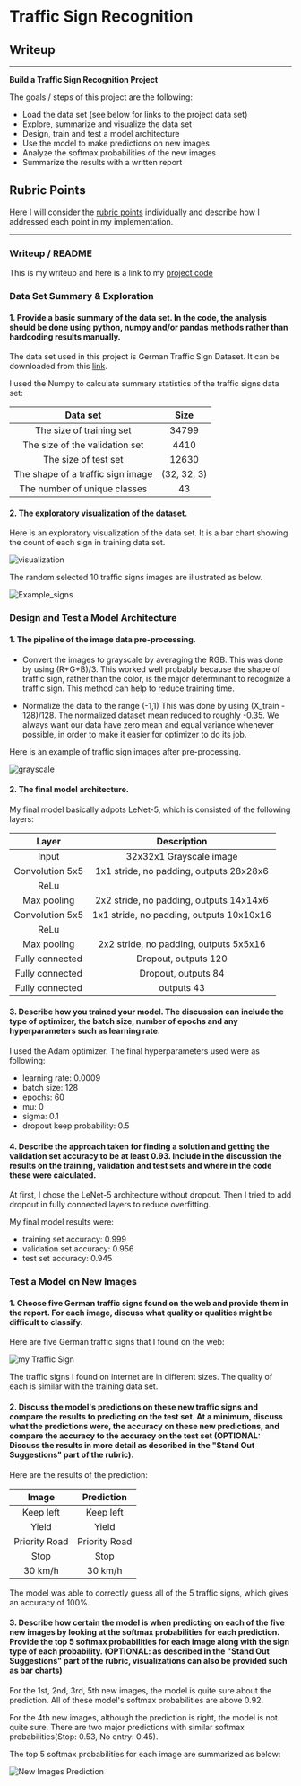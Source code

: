 # **Traffic Sign Recognition** 

## Writeup
---

**Build a Traffic Sign Recognition Project**

The goals / steps of this project are the following:
* Load the data set (see below for links to the project data set)
* Explore, summarize and visualize the data set
* Design, train and test a model architecture
* Use the model to make predictions on new images
* Analyze the softmax probabilities of the new images
* Summarize the results with a written report


[//]: # (Image References)

[image1]: ./writerup_img/visualization.png "Visualization"
[image2]: ./writerup_img/example_signs.png "Example_signs"
[image3]: ./writerup_img/grayscale.png "Grayscaling"
[image4]: ./writerup_img/my_found_signs.png "my Traffic Sign"
[image5]: ./writerup_img/new_img_prediction.png "New img prediction"

## Rubric Points
Here I will consider the [rubric points](https://review.udacity.com/#!/rubrics/481/view) individually and describe how I addressed each point in my implementation.  

---
### Writeup / README

This is my writeup and here is a link to my [project code](./Traffic_Sign_Classifier.ipynb)

### Data Set Summary & Exploration

#### 1. Provide a basic summary of the data set. In the code, the analysis should be done using python, numpy and/or pandas methods rather than hardcoding results manually.

The data set used in this project is German Traffic Sign Dataset. It can be downloaded from this [link](http://benchmark.ini.rub.de/?section=gtsrb&subsection=dataset).

I used the Numpy to calculate summary statistics of the traffic signs data set:

| Data set                          | Size        |
| :-------------------------------: | :---------: |
| The size of training set          | 34799       |
| The size of the validation set    | 4410        |
| The size of test set              | 12630       |
| The shape of a traffic sign image | (32, 32, 3) |
| The number of unique classes      | 43          |

#### 2. The exploratory visualization of the dataset.

Here is an exploratory visualization of the data set. It is a bar chart showing the count of each sign in training data set.

![visualization][image1]

The random selected 10 traffic signs images are illustrated as below.

![Example_signs][image2]


### Design and Test a Model Architecture

#### 1. The pipeline of the image data pre-processing.

* Convert the images to grayscale by averaging the RGB.
 This was done by using (R+G+B)/3. This worked well probably because the shape of traffic sign, rather than the color, is the major determinant to recognize a traffic sign. This method can help to reduce training time.

* Normalize the data to the range (-1,1)
This was done by using (X_train - 128)/128. The normalized dataset mean reduced to roughly -0.35. We always want our data have zero mean and equal variance whenever possible, in order to make it easier for optimizer to do its job.

Here is an example of traffic sign images after pre-processing.

![grayscale][image3]


#### 2. The final model architecture.

My final model basically adpots LeNet-5, which is consisted of the following layers:

| Layer           | Description                              |
| :-------------: | :--------------------------------------: |
| Input           | 32x32x1 Grayscale image                  |
| Convolution 5x5 | 1x1 stride, no padding, outputs 28x28x6  |
| ReLu            |                                          |
| Max pooling     | 2x2 stride, no padding, outputs 14x14x6  |
| Convolution 5x5 | 1x1 stride, no padding, outputs 10x10x16 |
| ReLu            |                                          |
| Max pooling     | 2x2 stride, no padding, outputs 5x5x16   |
| Fully connected | Dropout, outputs 120                     |
| Fully connected | Dropout, outputs 84                      |
| Fully connected | outputs 43                               |


#### 3. Describe how you trained your model. The discussion can include the type of optimizer, the batch size, number of epochs and any hyperparameters such as learning rate.

I used the Adam optimizer. The final hyperparameters used were as following:
* learning rate: 0.0009
* batch size: 128
* epochs: 60
* mu: 0
* sigma: 0.1
* dropout keep probability: 0.5

#### 4. Describe the approach taken for finding a solution and getting the validation set accuracy to be at least 0.93. Include in the discussion the results on the training, validation and test sets and where in the code these were calculated.

At first, I chose the LeNet-5 architecture without dropout. Then I tried to add dropout in fully connected layers to reduce overfitting.

My final model results were:
* training set accuracy: 0.999
* validation set accuracy: 0.956
* test set accuracy: 0.945

### Test a Model on New Images

#### 1. Choose five German traffic signs found on the web and provide them in the report. For each image, discuss what quality or qualities might be difficult to classify.

Here are five German traffic signs that I found on the web:

![my Traffic Sign][image4]

The traffic signs I found on internet are in different sizes. The quality of each is similar with the training data set. 


#### 2. Discuss the model's predictions on these new traffic signs and compare the results to predicting on the test set. At a minimum, discuss what the predictions were, the accuracy on these new predictions, and compare the accuracy to the accuracy on the test set (OPTIONAL: Discuss the results in more detail as described in the "Stand Out Suggestions" part of the rubric).

Here are the results of the prediction:

| Image         | Prediction    |
| :-----------: | :-----------: |
| Keep left     | Keep left     |
| Yield         | Yield         |
| Priority Road | Priority Road |
| Stop          | Stop          |
| 30 km/h       | 30 km/h       |

The model was able to correctly guess all of the 5 traffic signs, which gives an accuracy of 100%. 

#### 3. Describe how certain the model is when predicting on each of the five new images by looking at the softmax probabilities for each prediction. Provide the top 5 softmax probabilities for each image along with the sign type of each probability. (OPTIONAL: as described in the "Stand Out Suggestions" part of the rubric, visualizations can also be provided such as bar charts)

For the 1st, 2nd, 3rd, 5th new images, the model is quite sure about the prediction. All of these model's softmax probabilities are above 0.92.

For the 4th new images, although the prediction is right, the model is not quite sure. There are two major predictions with similar softmax probabilities(Stop: 0.53, No entry: 0.45). 

The top 5 softmax probabilities for each image are summarized as below:  

![New Images Prediction][image5]
